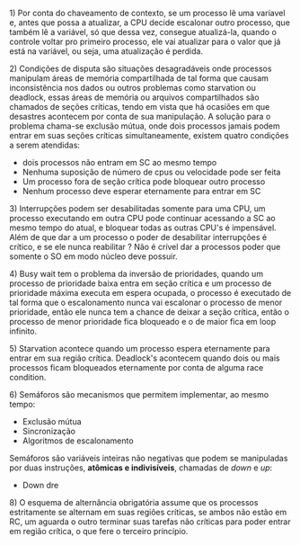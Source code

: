 
$1)$ Por conta do chaveamento de contexto, se um processo lê uma varíavel e, antes que possa a atualizar, a CPU decide escalonar outro processo, que também lê a variável, só que dessa vez, consegue atualizá-la, quando o controle voltar pro primeiro processo, ele vai atualizar para o valor que já está na variável, ou seja, uma atualização é perdida.


$2)$ Condições de disputa são situações desagradáveis onde processos manipulam áreas de memória compartilhada de tal forma que causam inconsistência nos dados ou outros problemas como starvation ou deadlock, essas áreas de memória ou arquivos compartilhados são chamados de seções críticas, tendo em vista que há ocasiões em que desastres acontecem por conta de sua manipulação. A solução para o problema chama-se exclusão mútua, onde dois processos jamais podem entrar em suas seções críticas simultaneamente, existem quatro condições a serem atendidas:
- dois processos não entram em SC ao mesmo tempo
- Nenhuma suposição de número de cpus ou velocidade pode ser feita
- Um processo fora de seção crítica pode bloquear outro processo
- Nenhum processo deve esperar eternamente para entrar em SC

$3)$ Interrupções podem ser desabilitadas somente para uma CPU, um processo executando em outra CPU pode continuar acessando a SC ao mesmo tempo do atual, e bloquear todas as outras CPU's é impensável. Além de que dar a um processo o poder de desabilitar interrupções é crítico, e se ele nunca reabilitar ? Não é crível dar a processos poder que somente o SO em modo núcleo deve possuir.


$4)$ Busy wait tem o problema da inversão de prioridades, quando um processo de prioridade baixa entra em seção crítica e um processo de prioridade máxima executa em espera ocupada, o processo é executado de tal forma que o escalonamento nunca vai escalonar o processo de menor prioridade, então ele nunca tem a chance de deixar a seção crítica, então o processo de menor prioridade fica bloqueado e o de maior fica em loop infinito.

$5)$ Starvation acontece quando um processo espera eternamente para entrar em sua região crítica.
Deadlock's acontecem quando dois ou mais processos ficam bloqueados eternamente por conta de alguma race condition.

$6)$ Semáforos são mecanismos que permitem implementar, ao mesmo tempo:
- Exclusão mútua
- Sincronização
- Algoritmos de escalonamento

Semáforos são variáveis inteiras não negativas que podem se manipuladas por duas instruções, **atômicas e indivisíveis**, chamadas de *down* e *up*:

- Down dre


$8)$ O esquema de alternância obrigatória assume que os processos estritamente se alternam em suas regiões críticas, se ambos não estão em RC, um aguarda o outro terminar suas tarefas não críticas para poder entrar em região crítica, o que fere o terceiro princípio.


